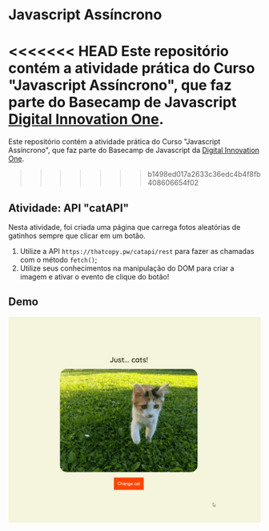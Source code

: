 # Javascript Assíncrono

<<<<<<< HEAD
Este repositório contém a atividade prática do Curso "Javascript Assíncrono", que faz parte do Basecamp de Javascript [Digital Innovation One](https://digitalinnovation.one/).
=======
Este repositório contém a atividade prática do Curso "Javascript Assíncrono", que faz parte do Basecamp de Javascript da [Digital Innovation One](https://digitalinnovation.one/).
>>>>>>> b1498ed017a2633c36edc4b4f8fb408606654f02

## Atividade: API "catAPI"

Nesta atividade, foi criada uma página que carrega fotos aleatórias de gatinhos sempre que clicar em um botão.

1. Utilize a API `https://thatcopy.pw/catapi/rest` para fazer as chamadas com o método `fetch()`;
2. Utilize seus conhecimentos na manipulação do DOM para criar a imagem e ativar o evento de clique do botão!

## Demo

![catAPI](./api-cats.gif)
